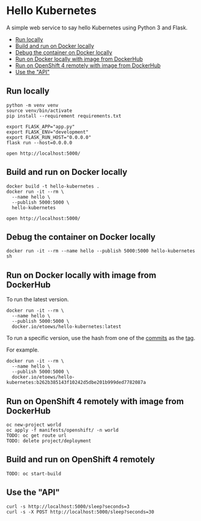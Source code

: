 # Hello Kubernetes

A simple web service to say hello Kubernetes using Python 3 and Flask.

<!-- TOC -->

* [Run locally](#run-locally)
* [Build and run on Docker locally](#build-and-run-on-docker-locally)
* [Debug the container on Docker locally](#debug-the-container-on-docker-locally)
* [Run on Docker locally with image from DockerHub](#run-on-docker-locally-with-image-from-dockerhub)
* [Run on OpenShift 4 remotely with image from DockerHub](#run-on-openshift-4-remotely-with-image-from-dockerhub)
* [Use the "API"](#use-the-api)

<!-- /TOC -->

## Run locally

```
python -m venv venv
source venv/bin/activate
pip install --requirement requirements.txt

export FLASK_APP="app.py"
export FLASK_ENV="development"
export FLASK_RUN_HOST="0.0.0.0"
flask run --host=0.0.0.0

open http://localhost:5000/
```

## Build and run on Docker locally

```
docker build -t hello-kubernetes .
docker run -it --rm \
  --name hello \
  --publish 5000:5000 \
  hello-kubernetes

open http://localhost:5000/
```

## Debug the container on Docker locally

```
docker run -it --rm --name hello --publish 5000:5000 hello-kubernetes sh
```

## Run on Docker locally with image from DockerHub

To run the latest version.

```
docker run -it --rm \
  --name hello \
  --publish 5000:5000 \
  docker.io/etoews/hello-kubernetes:latest
```

To run a specific version, use the hash from one of the [commits](https://github.com/etoews/hello-kubernetes/commits/master) as the [tag](https://hub.docker.com/repository/docker/etoews/hello-kubernetes/tags).

For example.

```
docker run -it --rm \
  --name hello \
  --publish 5000:5000 \
  docker.io/etoews/hello-kubernetes:b262b385143f10242d5dbe201b999ded7782087a
```

## Run on OpenShift 4 remotely with image from DockerHub

```
oc new-project world
oc apply -f manifests/openshift/ -n world
TODO: oc get route url
TODO: delete project/deployment
```

## Build and run on OpenShift 4 remotely

```
TODO: oc start-build
```

## Use the "API"

```
curl -s http://localhost:5000/sleep?seconds=3
curl -s -X POST http://localhost:5000/sleep?seconds=30
```
